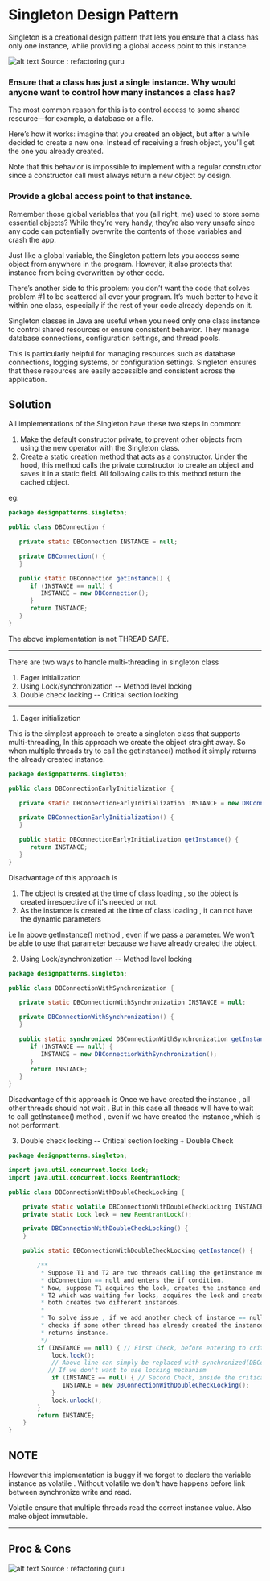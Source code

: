 # Singleton Design Pattern
Singleton is a creational design pattern that lets you ensure that a class has only one instance, while providing a global access point to this instance.

![alt text](Singleton.png "Image" )
Source : refactoring.guru

### Ensure that a class has just a single instance. Why would anyone want to control how many instances a class has? 
The most common reason for this is to control access to some shared resource—for example, a database or a file.

Here’s how it works: imagine that you created an object, but after a while decided to create a new one. 
Instead of receiving a fresh object, you’ll get the one you already created.

Note that this behavior is impossible to implement with a regular constructor since a constructor call must always return a new object by design.


### Provide a global access point to that instance. 
Remember those global variables that you (all right, me) used to store some essential objects?
While they’re very handy, they’re also very unsafe since any code can potentially overwrite the contents of those variables and crash the app.

Just like a global variable, the Singleton pattern lets you access some object from anywhere in the program. 
However, it also protects that instance from being overwritten by other code.

There’s another side to this problem: you don’t want the code that solves problem
#1 to be scattered all over your program. It’s much better to have it within one class, especially if the rest of your code already depends on it.

Singleton classes in Java are useful when you need only one class instance to control shared resources or ensure consistent behavior. 
They manage database connections, configuration settings, and thread pools.

This is particularly helpful for managing resources such as database connections, logging systems, or configuration settings. 
Singleton ensures that these resources are easily accessible and consistent across the application. 

## Solution
All implementations of the Singleton have these two steps in common:

1. Make the default constructor private, to prevent other objects from using the new operator with the Singleton class.
2. Create a static creation method that acts as a constructor. Under the hood, this method calls the private constructor to create an object and saves it in a static field. All following calls to this method return the cached object.


eg:

```java
package designpatterns.singleton;

public class DBConnection {

   private static DBConnection INSTANCE = null;

   private DBConnection() {
   }

   public static DBConnection getInstance() {
      if (INSTANCE == null) {
         INSTANCE = new DBConnection();
      }
      return INSTANCE;
   }
}

```

The above implementation is not THREAD SAFE.

---------------------------------------------------------------------------------
There are two ways to handle multi-threading in singleton class

1. Eager initialization
2. Using Lock/synchronization  -- Method level locking 
3. Double check locking -- Critical section locking

---------------------------------------------------------------------------------

1. Eager initialization 

This is the simplest approach to create a singleton class that supports multi-threading, In this approach we create the object straight away. So when multiple threads try to call the getInstance() method it simply returns the already created instance.

```java 
package designpatterns.singleton;

public class DBConnectionEarlyInitialization {

   private static DBConnectionEarlyInitialization INSTANCE = new DBConnectionEarlyInitialization();

   private DBConnectionEarlyInitialization() {
   }

   public static DBConnectionEarlyInitialization getInstance() {
      return INSTANCE;
   }
}
```

Disadvantage of this approach is 

1. The object is created at the time of class loading , so the object is created irrespective of it's needed or not.
2. As the instance is created at the time of class loading , it can not have the dynamic parameters

i.e In above getInstance() method , even if we pass a parameter. We won't be able to use that parameter because we have already created the object.

2. Using Lock/synchronization  -- Method level locking


```java
package designpatterns.singleton;

public class DBConnectionWithSynchronization {

   private static DBConnectionWithSynchronization INSTANCE = null;

   private DBConnectionWithSynchronization() {
   }

   public static synchronized DBConnectionWithSynchronization getInstance() {
      if (INSTANCE == null) {
         INSTANCE = new DBConnectionWithSynchronization();
      }
      return INSTANCE;
   }
} 
```

Disadvantage of this approach is 
Once we have created the instance , all other threads should not wait . 
But in this case all threads will have to wait to call getInstance() method 
, even if we have created the instance ,which is not performant.

3. Double check locking -- Critical section locking + Double Check

```java 
package designpatterns.singleton;

import java.util.concurrent.locks.Lock;
import java.util.concurrent.locks.ReentrantLock;

public class DBConnectionWithDoubleCheckLocking {

	private static volatile DBConnectionWithDoubleCheckLocking INSTANCE = null;
	private static Lock lock = new ReentrantLock();

	private DBConnectionWithDoubleCheckLocking() {
	}

	public static DBConnectionWithDoubleCheckLocking getInstance() {

		/**
		 * Suppose T1 and T2 are two threads calling the getInstance method both finds
		 * dbConnection == null and enters the if condition.
		 * Now, suppose T1 acquires the lock, creates the instance and release the lock also returns the instance.
		 * T2 which was waiting for locks, acquires the lock and creates the instance so
		 * both creates two different instances.
		 * 
		 * To solve issue , if we add another check of instance == null , so that T2
		 * checks if some other thread has already created the instance. In that case T2 simply
		 * returns instance.
		 */
		if (INSTANCE == null) { // First Check, before entering to critical section
			lock.lock(); 
            // Above line can simply be replaced with synchronized(DBConnectionWithDoubleCheckLocking.class)
           // If we don't want to use locking mechanism
			if (INSTANCE == null) { // Second Check, inside the critical section
               INSTANCE = new DBConnectionWithDoubleCheckLocking();
            }
			lock.unlock();
		}
		return INSTANCE;
	}
}

```

## NOTE 
However this implementation is buggy if we forget to declare the variable instance as volatile .
Without volatile we don't have happens before link between synchronize write and read. 

Volatile ensure that multiple threads read the correct instance value.
Also make object immutable.

----------------------------------------------------

## Proc & Cons

![alt text](ProsCons.png "Image" )
Source : refactoring.guru











